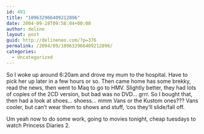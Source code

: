 ```yaml
---
id: 491
title: "109632966409212896"
date: 2004-09-28T09:58:04+00:00
author: deline
layout: post
guid: http://delineneo.com/?p=376
permalink: /2004/09/109632966409212896/
categories:
  - Uncategorized
---
```

So I woke up around 6:20am and drove my mum to the hospital. Have to pick her up later in a few hours or so. Then came home has some brekky, read the news, then went to Maq to go to HMV. Slightly better, they had lots of copies of the 2CD version, but bad was no DVD&#8230; grrr. So I bought that, then had a look at shoes&#8230; shoess&#8230; mmm Vans or the Kustom ones??? Vans cooler, but can&#8217;t wear them to shows and stuff, &#8216;cos they&#8217;ll slide/fall off.

Um yeah now to do some work, going to movies tonight, cheap tuesdays to watch Princess Diaries 2.
